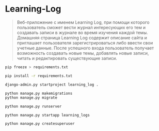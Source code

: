 # Learning-Log

> Веб-приложение с именем Learning Log, при помощи которого                                                                                                пользователь сможет вести журнал интересующих его тем и создавать записи 
> в журнале во время изучения каждой темы. Домашняя страница Learning Log 
> содержит описание сайта и приглашает пользователя зарегистрироваться 
> либо ввести свои учетные данные. После успешного входа пользователь получает возможность создавать новые темы, добавлять новые записи, читать 
> и редактировать существующие записи.





```bash
pip freeze > requirements.txt
```

```bash
pip install -r requirements.txt
```

```bash
django-admin.py startproject learning_log .
```

```bash
python manage.py makemigrations
python manage.py migrate
```

```bash
python manage.py runserver
```

```
python manage.py startapp learning_logs
```

```
python manage.py createsuperuser
```

